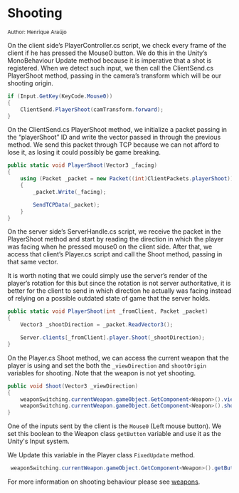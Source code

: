 # Shooting

<sub>Author: Henrique Araújo</sup>


On the client side’s PlayerController.cs script, we check every frame of the client if he has pressed the Mouse0 button. We do this in the Unity’s MonoBehaviour Update method because it is imperative that a shot is registered. When we detect such input, we then call the ClientSend.cs PlayerShoot method, passing in the camera’s transform which will be our shooting origin.

```C#
if (Input.GetKey(KeyCode.Mouse0))
{
    ClientSend.PlayerShoot(camTransform.forward);
}
```

On the ClientSend.cs PlayerShoot method, we initialize a packet passing in the “playerShoot” ID and write the vector passed in through the previous method. We send this packet through TCP because we can not afford to lose it, as losing it could possibly be game breaking.

```C#
public static void PlayerShoot(Vector3 _facing)
{
    using (Packet _packet = new Packet((int)ClientPackets.playerShoot))
    {
        _packet.Write(_facing);

        SendTCPData(_packet);
    }
}
```

On the server side’s ServerHandle.cs script, we receive the packet in the PlayerShoot method and start by reading the direction in which the player was facing when he pressed mouse0 on the client side. After that, we access that client’s Player.cs script and call the Shoot method, passing in that same vector.

It is worth noting that we could simply use the server’s render of the player’s rotation for this but since the rotation is not server authoritative, it is better for the client to send in which direction he actually was facing instead of relying on a possible outdated state of game that the server holds.

```C#
public static void PlayerShoot(int _fromClient, Packet _packet)
{
    Vector3 _shootDirection = _packet.ReadVector3();

    Server.clients[_fromClient].player.Shoot(_shootDirection);
}
```

On the Player.cs Shoot method, we can access the current weapon that the player is using and set the both the ```_viewDirection``` and ```shootOrigin``` variables for shooting.
Note that the weapon is not yet shooting.

```c#
public void Shoot(Vector3 _viewDirection)
{
    weaponSwitching.currentWeapon.gameObject.GetComponent<Weapon>().viewDirection = _viewDirection;
    weaponSwitching.currentWeapon.gameObject.GetComponent<Weapon>().shootOrigin = shootOrigin;
}
```

One of the inputs sent by the client is the ```Mouse0``` (Left mouse button). We set this boolean to the Weapon class ````getButton```` variable and use it as the Unity's Input system.

We Update this variable in the Player class ````FixedUpdate```` method.

```c#
 weaponSwitching.currentWeapon.gameObject.GetComponent<Weapon>().getButton = inputs[7];
```

For more information on shooting behaviour please see [weapons](weapons.md.md).
